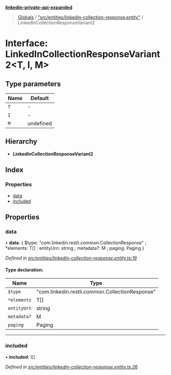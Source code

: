 **[linkedin-private-api-expanded](../README.md)**

> [Globals](../globals.md) / ["src/entities/linkedin-collection-response.entity"](../modules/_src_entities_linkedin_collection_response_entity_.md) / LinkedInCollectionResponseVariant2

# Interface: LinkedInCollectionResponseVariant2<T, I, M\>

## Type parameters

Name | Default |
------ | ------ |
`T` | - |
`I` | - |
`M` | undefined |

## Hierarchy

* **LinkedInCollectionResponseVariant2**

## Index

### Properties

* [data](_src_entities_linkedin_collection_response_entity_.linkedincollectionresponsevariant2.md#data)
* [included](_src_entities_linkedin_collection_response_entity_.linkedincollectionresponsevariant2.md#included)

## Properties

### data

•  **data**: { $type: \"com.linkedin.restli.common.CollectionResponse\" ; *elements: T[] ; entityUrn: string ; metadata?: M ; paging: Paging  }

*Defined in [src/entities/linkedin-collection-response.entity.ts:19](https://github.com/khanhtranngoccva/linkedin-private-api/blob/355192d/src/entities/linkedin-collection-response.entity.ts#L19)*

#### Type declaration:

Name | Type |
------ | ------ |
`$type` | \"com.linkedin.restli.common.CollectionResponse\" |
`*elements` | T[] |
`entityUrn` | string |
`metadata?` | M |
`paging` | Paging |

___

### included

•  **included**: I[]

*Defined in [src/entities/linkedin-collection-response.entity.ts:26](https://github.com/khanhtranngoccva/linkedin-private-api/blob/355192d/src/entities/linkedin-collection-response.entity.ts#L26)*
